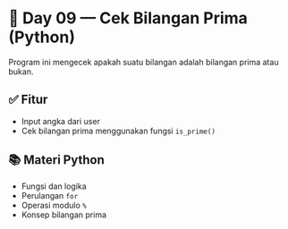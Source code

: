 # 📅 Day 09 — Cek Bilangan Prima (Python)

Program ini mengecek apakah suatu bilangan adalah bilangan prima atau bukan.

## ✅ Fitur

- Input angka dari user
- Cek bilangan prima menggunakan fungsi `is_prime()`

## 📚 Materi Python

- Fungsi dan logika
- Perulangan `for`
- Operasi modulo `%`
- Konsep bilangan prima
